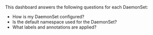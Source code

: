 This dashboard answers the following questions for each DaemonSet:

- How is my DaemonSet configured?
- Is the default namespace used for the DaemonSet?
- What labels and annotations are applied?
